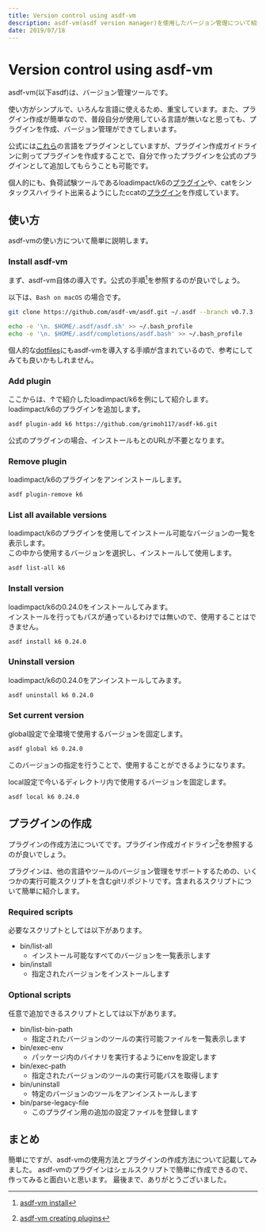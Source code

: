 ```yaml
---
title: Version control using asdf-vm
description: asdf-vm(asdf version manager)を使用したバージョン管理について紹介します
date: 2019/07/18
---
```


# Version control using asdf-vm
asdf-vm(以下asdf)は、バージョン管理ツールです。

使い方がシンプルで、いろんな言語に使えるため、重宝しています。また、プラグイン作成が簡単なので、普段自分が使用している言語が無いなと思っても、プラグインを作成、バージョン管理ができてしまいます。

公式には[これら](https://asdf-vm.com/#/plugins-all?id=plugin-list)の言語をプラグインとしていますが、プラグイン作成ガイドラインに則ってプラグインを作成することで、自分で作ったプラグインを公式のプラグインとして追加してもらうことも可能です。

個人的にも、負荷試験ツールであるloadimpact/k6の[プラグイン](https://github.com/grimoh117/asdf-k6)や、catをシンタックスハイライト出来るようにしたccatの[プラグイン](https://github.com/grimoh117/asdf-ccat)を作成しています。

## 使い方
asdf-vmの使い方について簡単に説明します。

### Install asdf-vm
まず、asdf-vm自体の導入です。公式の手順[^1]を参照するのが良いでしょう。

以下は、`Bash on macOS` の場合です。

```sh
git clone https://github.com/asdf-vm/asdf.git ~/.asdf --branch v0.7.3

echo -e '\n. $HOME/.asdf/asdf.sh' >> ~/.bash_profile
echo -e '\n. $HOME/.asdf/completions/asdf.bash' >> ~/.bash_profile
```

個人的な[dotfiles](https://github.com/grimoh117/dotfiles)にもasdf-vmを導入する手順が含まれているので、参考にしてみても良いかもしれません。

### Add plugin
ここからは、↑で紹介したloadimpact/k6を例にして紹介します。<br>
loadimpact/k6のプラグインを追加します。

```sh
asdf plugin-add k6 https://github.com/grimoh117/asdf-k6.git
```

公式のプラグインの場合、インストールもとのURLが不要となります。

### Remove plugin
loadimpact/k6のプラグインをアンインストールします。

```sh
asdf plugin-remove k6
```

### List all available versions
loadimpact/k6のプラグインを使用してインストール可能なバージョンの一覧を表示します。<br>
この中から使用するバージョンを選択し、インストールして使用します。

```sh
asdf list-all k6
```

### Install version
loadimpact/k6の0.24.0をインストールしてみます。<br>
インストールを行ってもパスが通っているわけでは無いので、使用することはできません。

```sh
asdf install k6 0.24.0
```

### Uninstall version
loadimpact/k6の0.24.0をアンインストールしてみます。

```sh
asdf uninstall k6 0.24.0
```

### Set current version
global設定で全環境で使用するバージョンを固定します。

```sh
asdf global k6 0.24.0
```

このバージョンの指定を行うことで、使用することができるようになります。

local設定で今いるディレクトリ内で使用するバージョンを固定します。

```sh
asdf local k6 0.24.0
```

## プラグインの作成
プラグインの作成方法についてです。プラグイン作成ガイドライン[^2]を参照するのが良いでしょう。

プラグインは、他の言語やツールのバージョン管理をサポートするための、いくつかの実行可能スクリプトを含むgitリポジトリです。含まれるスクリプトについて簡単に紹介します。

### Required scripts
必要なスクリプトとしては以下があります。

* bin/list-all
	* インストール可能なすべてのバージョンを一覧表示します
* bin/install
	* 指定されたバージョンをインストールします

### Optional scripts
任意で追加できるスクリプトとしては以下があります。

* bin/list-bin-path
	* 指定されたバージョンのツールの実行可能ファイルを一覧表示します
* bin/exec-env
	* パッケージ内のバイナリを実行するようにenvを設定します
* bin/exec-path
	* 指定されたバージョンのツールの実行可能パスを取得します
* bin/uninstall
	* 特定のバージョンのツールをアンインストールします
* bin/parse-legacy-file
	* このプラグイン用の追加の設定ファイルを登録します

## まとめ
簡単にですが、asdf-vmの使用方法とプラグインの作成方法について記載してみました。
asdf-vmのプラグインはシェルスクリプトで簡単に作成できるので、作ってみると面白いと思います。
最後まで、ありがとうございました。

[^1]: [asdf-vm install](https://asdf-vm.com/#/core-manage-asdf-vm?id=install-asdf-vm)
[^2]: [asdf-vm creating plugins](https://asdf-vm.com/#/plugins-create)
